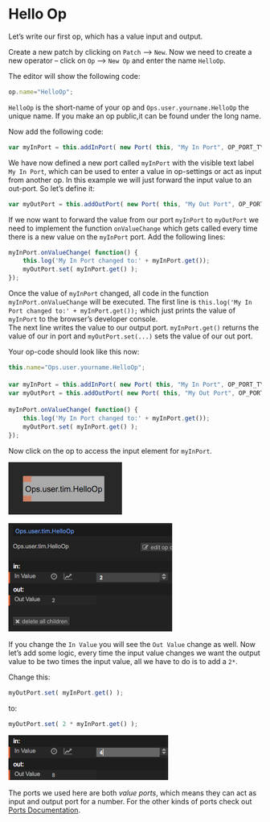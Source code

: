 # Hello Op

Let’s write our first op, which has a value input and output.

Create a new patch by clicking on `Patch` —> `New`. Now we need to create a new operator – click on `Op` —> `New Op` and enter the name `HelloOp`.

The editor will show the following code:  

```javascript
op.name="HelloOp";
```

`HelloOp` is the short-name of your op and `Ops.user.yourname.HelloOp` the unique name. If you make an op public,it can be found under the long name.

Now add the following code:    

```javascript
var myInPort = this.addInPort( new Port( this, "My In Port", OP_PORT_TYPE_VALUE ) );
```

We have now defined a new port called `myInPort` with the visible text label `My In Port`, which can be used to enter a value in op-settings or act as input from another op. In this example we will just forward the input value to an out-port. So let’s define it:

```javascript
var myOutPort = this.addOutPort( new Port( this, "My Out Port", OP_PORT_TYPE_VALUE ) );
```

If we now want to forward the value from our port `myInPort` to `myOutPort` we need to implement the function `onValueChange` which gets called every time there is a new value on the `myInPort` port. Add the following lines:

```javascript
myInPort.onValueChange( function() {
    this.log('My In Port changed to:' + myInPort.get());
    myOutPort.set( myInPort.get() );
});
```

Once the value of `myInPort` changed, all code in the function `myInPort.onValueChange` will be executed. The first line is `this.log('My In Port changed to:' + myInPort.get());` which just prints the value of `myInPort` to the browser’s developer console.   
The next line writes the value to our output port. `myInPort.get()` returns the value of our in port and `myOutPort.set(...)` sets the value of our out port. 
 
Your op-code should look like this now:  

```javascript
this.name="Ops.user.yourname.HelloOp";

var myInPort = this.addInPort( new Port( this, "My In Port", OP_PORT_TYPE_VALUE ) );
var myOutPort = this.addOutPort( new Port( this, "My Out Port", OP_PORT_TYPE_VALUE ) );

myInPort.onValueChange( function() {
    this.log('My In Port changed to:' + myInPort.get());
    myOutPort.set( myInPort.get() );
});
```

Now click on the op to access the input element for `myInPort`.

![Op SVG](img/hello-op.png)

![Op Settings](img/op-settings.png)

If you change the `In Value` you will see the `Out Value` change as well. Now let’s add some logic, every time the input value changes we want the output value to be two times the input value, all we have to do is to add a `2*`.

Change this:  

```javascript
myOutPort.set( myInPort.get() );
```

to:  

```javascript
myOutPort.set( 2 * myInPort.get() );
```

![Op Settings (multiply by 2)](img/op-settings-mul.png)

The ports we used here are both *value ports*, which means they can act as input and output port for a number. For the other kinds of ports check out [Ports Documentation](../dev_creating_ports/dev_creating_ports.md).


